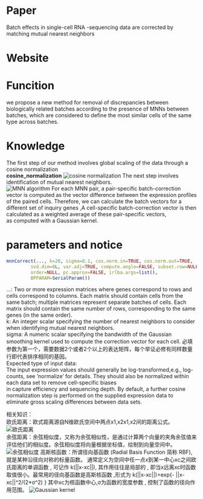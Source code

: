 # **Paper**  
Batch effects in single-cell RNA -sequencing data are corrected by matching mutual nearest neighbors
# **Website**  

# **Funcition**  
we propose a new method for removal of discrepancies between biologically related batches according to the presence of MNNs between batches, which are considered to define the most similar
cells of the same type across batches.

# **Knowledge**   
The first step of our method involves global scaling of the data through a cosine normalization  
**cosine_normalization**       ![cosine normalization](https://github.com/Rickyzhang1990/during_work/blob/master/paper_and_Algorithm/image/cosine_normalization.png)
The next step involves identification of mutual nearest neighbors.  
           ![MNN algorithm](https://github.com/Rickyzhang1990/during_work/blob/master/paper_and_Algorithm/image/MNN_algorithm.png)
For each MNN pair, a pair-specific batch-correction vector is computed as the vector difference between the expression profiles of the paired cells. 
Therefore, we can calculate the batch vectors for a different set of inquiry genes ,A cell-specific batch-correction vector is then calculated as a weighted average of these pair-specific vectors,  
 as computed with a Gaussian kernel.   
# **parameters and notice**   
```R
mnnCorrect(..., k=20, sigma=0.1, cos.norm.in=TRUE, cos.norm.out=TRUE,
         svd.dim=0L, var.adj=TRUE, compute.angle=FALSE, subset.row=NULL, 
         order=NULL, pc.approx=FALSE, irlba.args=list(),
         BPPARAM=SerialParam())  
```   
  ...: Two or more expression matrices where genes correspond to
     rows and cells correspond to columns. Each matrix should
     contain cells from the same batch; multiple matrices
     represent separate batches of cells. Each matrix should
     contain the same number of rows, corresponding to the same
     genes (in the same order).  
    k: An integer scalar specifying the number of nearest neighbors
     to consider when identifying mutual nearest neighbors.  
sigma: A numeric scalar specifying the bandwidth of the Gaussian
          smoothing kernel used to compute the correction vector for
          each cell.
必填参数为第一个，需要数据2个或者2个以上的表达矩阵，每个举证必修有同样数量行即代表排序相同的基因。  
Expected type of input data:  
The input expression values should generally be log-transformed,e.g., log-counts, see ‘normalize’ for details. They should also be normalized within each data set to remove cell-specific biases   
in capture efficiency and sequencing depth. By default, a further cosine normalization step is performed on the supplied expression data to eliminate gross scaling differences between data sets.  

相关知识：  
欧氏距离：欧式距离源自N维欧氏空间中两点x1,x2x1​,x2​间的距离公式。  
              ![欧氏距离](https://github.com/Rickyzhang1990/during_work/blob/master/paper_and_Algorithm/image/euli_distane.png)  
余弦距离：余弦相似度，又称为余弦相似性，是通过计算两个向量的夹角余弦值来评估他们的相似度。余弦相似度将向量根据坐标值，绘制到向量空间中。  
              ![余弦相似度](https://github.com/Rickyzhang1990/during_work/blob/master/paper_and_Algorithm/image/cosine_distance.png)
高斯核函数：所谓径向基函数 (Radial Basis Function 简称 RBF), 就是某种沿径向对称的标量函数。 通常定义为空间中任一点x到某一中心xc之间欧氏距离的单调函数 , 可记作 k(||x-xc||), 其作用往往是局部的 , 即当x远离xc时函数取值很小。最常用的径向基函数是高斯核函数 ,形式为 k(||x-xc||)=exp{- ||x-xc||^2/(2*σ^2) } 其中xc为核函数中心,σ为函数的宽度参数 , 控制了函数的径向作用范围。
              ![Gaussian kernel](https://github.com/Rickyzhang1990/during_work/blob/master/paper_and_Algorithm/image/Gaussian_kernel.png)